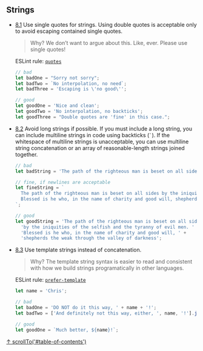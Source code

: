 ## Strings

- [8.1](#8.1) <a name="8.1"></a> Use single quotes for strings. Using double quotes is acceptable only to avoid escaping contained single quotes.

  > Why? We don’t want to argue about this. Like, ever. Please use single quotes!

  ESLint rule: [`quotes`](http://eslint.org/docs/rules/quotes.html)

  ```javascript
  // bad
  let badOne = "Sorry not sorry";
  let badTwo = `No interpolation, no need`;
  let badThree = 'Escaping is \'no good\'';

  // good
  let goodOne = 'Nice and clean';
  let goodTwo = 'No interpolation, no backticks';
  let goodThree = "Double quotes are 'fine' in this case.";
  ```

- [8.2](#8.2) <a name="8.2"></a> Avoid long strings if possible. If you must include a long string, you can include multiline strings in code using backticks (`` ` ``). If the whitespace of multiline strings is unacceptable, you can use multiline string concatenation or an array of reasonable-length strings joined together.

  ```javascript
  // bad
  let badString = 'The path of the righteous man is beset on all sides by the iniquities of the selfish and the tyranny of evil men. Blessed is he who, in the name of charity and good will, shepherds the weak through the valley of darkness'

  // fine, if newlines are acceptable
  let fineString = `
    The path of the righteous man is beset on all sides by the iniquities of the selfish and the tyranny of evil men.
    Blessed is he who, in the name of charity and good will, shepherds the weak through the valley of darkness
  `;

  // good
  let goodString = 'The path of the righteous man is beset on all sides ' +
    'by the iniquities of the selfish and the tyranny of evil men. ' +
    'Blessed is he who, in the name of charity and good will, ' +
    'shepherds the weak through the valley of darkness';
  ```

- [8.3](#8.3) <a name="8.3"></a> Use template strings instead of concatenation.

  > Why? The template string syntax is easier to read and consistent with how we build strings programatically in other languages.

  ESLint rule: [`prefer-template`](http://eslint.org/docs/rules/prefer-template.html)

  ```javascript
  let name = 'Chris';

  // bad
  let badOne = 'DO NOT do it this way, ' + name + '!';
  let badTwo = ['And definitely not this way, either, ', name, '!'].join('');

  // good
  let goodOne = `Much better, ${name}!`;
  ```

[↑ scrollTo('#table-of-contents')](#table-of-contents)
